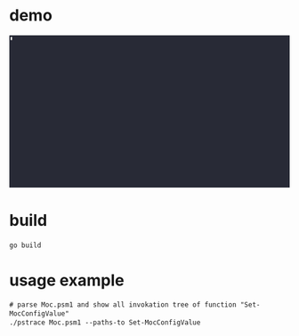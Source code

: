 # demo
![Demo](./demo.gif)
# build
```
go build
```
# usage example
```
# parse Moc.psm1 and show all invokation tree of function "Set-MocConfigValue"
./pstrace Moc.psm1 --paths-to Set-MocConfigValue
```
